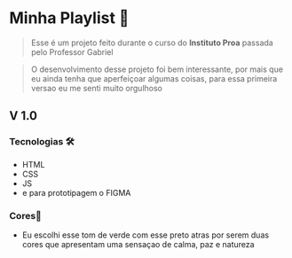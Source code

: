 # Minha Playlist 🎼

> Esse é um projeto feito durante o curso do **Instituto Proa** passada pelo Professor Gabriel

> O desenvolvimento desse projeto foi bem interessante, por mais que eu ainda tenha que aperfeiçoar algumas coisas, para essa primeira versao eu me senti muito orgulhoso

##  V 1.0 

### Tecnologias 🛠

- HTML 
- CSS  
- JS 
- e para prototipagem o FIGMA

### Cores🎨
- Eu escolhi esse tom de verde com esse preto atras por serem duas cores que apresentam uma sensaçao de calma, paz e natureza
